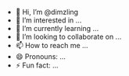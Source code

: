 - 👋 Hi, I’m @dimzling
- 👀 I’m interested in ...
- 🌱 I’m currently learning ...
- 💞️ I’m looking to collaborate on ...
- 📫 How to reach me ...
- 😄 Pronouns: ...
- ⚡ Fun fact: ...

<!---
dimzling/dimzling is a ✨ special ✨ repository because its `README.md` (this file) appears on your GitHub profile.
You can click the Preview link to take a look at your changes.
--->
